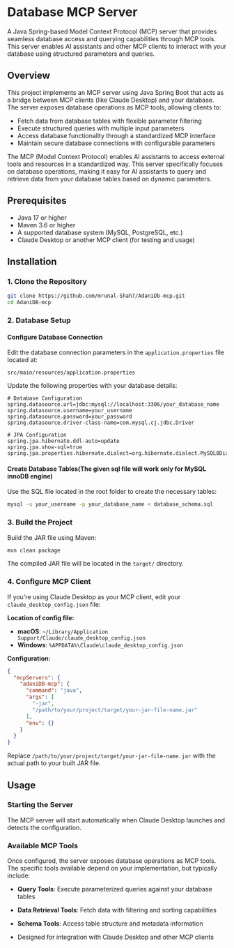 # Database MCP Server

A Java Spring-based Model Context Protocol (MCP) server that provides seamless database access and querying capabilities through MCP tools. This server enables AI assistants and other MCP clients to interact with your database using structured parameters and queries.

## Overview

This project implements an MCP server using Java Spring Boot that acts as a bridge between MCP clients (like Claude Desktop) and your database. The server exposes database operations as MCP tools, allowing clients to:

- Fetch data from database tables with flexible parameter filtering
- Execute structured queries with multiple input parameters
- Access database functionality through a standardized MCP interface
- Maintain secure database connections with configurable parameters

The MCP (Model Context Protocol) enables AI assistants to access external tools and resources in a standardized way. This server specifically focuses on database operations, making it easy for AI assistants to query and retrieve data from your database tables based on dynamic parameters.


## Prerequisites

- Java 17 or higher
- Maven 3.6 or higher
- A supported database system (MySQL, PostgreSQL, etc.)
- Claude Desktop or another MCP client (for testing and usage)

## Installation

### 1. Clone the Repository

```bash
git clone https://github.com/mrunal-Shah7/AdaniDb-mcp.git
cd AdaniDB-mcp
```

### 2. Database Setup

#### Configure Database Connection
Edit the database connection parameters in the `application.properties` file located at:
```
src/main/resources/application.properties
```

Update the following properties with your database details:
```properties
# Database Configuration
spring.datasource.url=jdbc:mysql://localhost:3306/your_database_name
spring.datasource.username=your_username
spring.datasource.password=your_password
spring.datasource.driver-class-name=com.mysql.cj.jdbc.Driver

# JPA Configuration
spring.jpa.hibernate.ddl-auto=update
spring.jpa.show-sql=true
spring.jpa.properties.hibernate.dialect=org.hibernate.dialect.MySQL8Dialect
```

#### Create Database Tables(The given sql file will work only for MySQL innoDB engine)
Use the SQL file located in the root folder to create the necessary tables:
```bash
mysql -u your_username -p your_database_name < database_schema.sql
```

### 3. Build the Project

Build the JAR file using Maven:
```bash
mvn clean package
```

The compiled JAR file will be located in the `target/` directory.

### 4. Configure MCP Client

If you're using Claude Desktop as your MCP client, edit your `claude_desktop_config.json` file:

**Location of config file:**
- **macOS**: `~/Library/Application Support/Claude/claude_desktop_config.json`
- **Windows**: `%APPDATA%\Claude\claude_desktop_config.json`

**Configuration:**
```json
{
  "mcpServers": {
    "adaniDB-mcp": {
      "command": "java",
      "args": [
        "-jar",
        "/path/to/your/project/target/your-jar-file-name.jar"
      ],
      "env": {}
    }
  }
}
```

Replace `/path/to/your/project/target/your-jar-file-name.jar` with the actual path to your built JAR file.

## Usage

### Starting the Server

The MCP server will start automatically when Claude Desktop launches and detects the configuration. 

### Available MCP Tools

Once configured, the server exposes database operations as MCP tools. The specific tools available depend on your implementation, but typically include:

- **Query Tools**: Execute parameterized queries against your database tables
- **Data Retrieval Tools**: Fetch data with filtering and sorting capabilities
- **Schema Tools**: Access table structure and metadata information

- Designed for integration with Claude Desktop and other MCP clients
